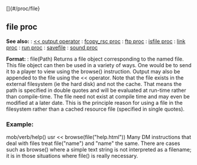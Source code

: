 []{#/proc/file}
## file proc
**See also:**
:   [\<\< output operator](#/operator/%3c%3c/output)
:   [fcopy_rsc proc](#/proc/fcopy_rsc)
:   [ftp proc](#/proc/ftp)
:   [isfile proc](#/proc/isfile)
:   [link proc](#/proc/link)
:   [run proc](#/proc/run)
:   [savefile](#/savefile)
:   [sound proc](#/proc/sound)
<!-- -->
**Format:**
:   file(Path)
Returns a file object corresponding to the named file. This file object
can then be used in a variety of ways. One would be to send it to a
player to view using the browse() instruction. Output may also be
appended to the file using the \<\< operator.
Note that the file exists in the external filesystem (ie the hard disk)
and not the cache. That means the path is specified in double quotes and
will be evaluated at run-time rather than compile-time. The file need
not exist at compile time and may even be modified at a later date. This
is the principle reason for using a file in the filesystem rather than a
cached resource file (specified in single quotes).
### Example:
mob/verb/help() usr \<\< browse(file(\"help.html\"))
Many DM instructions that deal with files treat file(\"name\") and
\"name\" the same. There are cases such as browse() where a simple text
string is not interpreted as a filename; it is in those situations where
file() is really necessary.